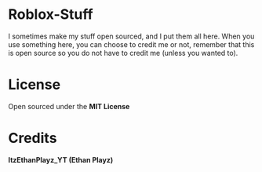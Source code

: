 # Roblox-Stuff

I sometimes make my stuff open sourced, and I put them all here.
When you use something here, you can choose to credit me or not, remember that this is open source so you do not have to credit me (unless you wanted to).

# License

Open sourced under the **MIT License**

# Credits
**ItzEthanPlayz_YT (Ethan Playz)**
